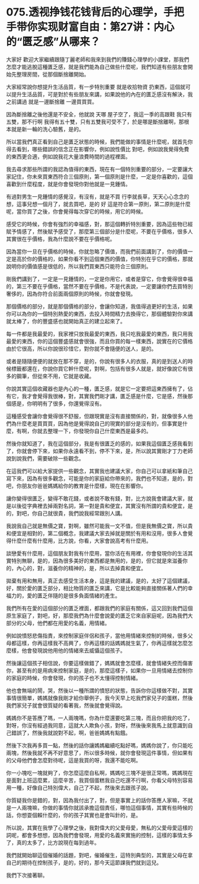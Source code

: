 # 075.透视挣钱花钱背后的心理学，手把手带你实现财富自由：第27讲：内心的“匮乏感”从哪来？

大家好 歡迎大家繼續跟隨丁麗老師和我來到我們的賺錢心理學的小課堂，那我們怎麼才能逃脫這種匱乏感，就是我們能為自己做些什麼呢，我們知道有些朋友會開始先整理房間，從那個斷捨離開始。

大家經常說你想提升生活品質，有一步特別重要 就是收拾物資 扔東西，這個就可以提升生活品質，可是對於有些朋友來講，如果說他的內在的匱乏感沒有解決，我之前講過 就是一邊斷捨離 一邊買買買。

因為斷捨離之後他還是不安全，他就說 天哪 屋子空了，我這一季的高跟鞋 我只有五雙，那不行啊 我得有五十雙，只有五雙我可受不了，於是哪是斷捨離啊，那根本就是新一輪的洗心驗舊，是的。

所以當我們真正看到自己是匱乏狀態的時候，我們能做的事情是什麼呢，就首先你得去看到，哪些錯誤的信念正在影響你，例如說性價比 對吧，例如說我覺得免費的東西更合適，例如說我花大量浪費時間的過程裡面。

我去尋求那些所謂的我認為值得的東西，現在有一個特別重要的部分，一定要讓大家記住，你未來買東西符合三個原則，第一個原則是什麼，一定是你喜歡的，這個喜歡到什麼程度，就是你會發現你對他就是一見鍾情。

有過對男生一見鍾情的感覺沒，有沒有，就是不買 行李就長草，天天心心念念的想，這事兒想一個月了，就去買吧，是的 好 這是符合第一原則，第二原則是什麼呢，當你買了之後，你會覺得每次穿它的時候，用它的時候。

感受它的時候，你會有強烈的幸福感，對，那這個轉折特別重要，因為這些物已經賦予情感了，然後賦予感受了，那麼第三個部分是什麼呢，不要在乎價格，很多人其實很在乎價格，我為什麼說不要在乎價格呢。

因為當你一旦在乎價格的時候，你就忽略了價值，而我們前面講到了，你的價值一定是高於你的價格的，如果你看不到這個東西的價值，你特別在乎它的價格，那就說明你的價值感是很低的，所以我們買東西只能符合三個原則。

剛我們講到了，一定是一見鍾情的，一定是你用它，或者是穿它，你會覺得很幸福的，第三不要在乎價格，當然不要在乎價格，不是代表說，一定要讓你們去買特別奢侈的，因為你符合前面兩個原則的時候，你就會發現。

那個價格的部分，就是那個價格的部分，會讓你知道，我值得過更好的生活，如果你可以為你的一個特別熱愛的東西，去投入時間精力去換得它，那個體驗對你來講就太棒了，你的豐盛感也就開始真正的建立起來了。

每一件都是我最愛的，我家裡只放我最愛的東西，我只吃我最愛的東西，我只用我最愛的東西，你的這個豐盛感就會很強，而且你買的每一樣東西，說實在的它價格由於它很高，所以你說很珍惜它，對你就不會隨便的送人，是的。

或者是隨隨便便的就放在那不穿，是的，你說有很多人的衣服，真的是到送人的時候標籤都還在，你說你買它幹什麼呢，對啊，包括有很多人就是，就好像說它有很多的鋼筆，但從來不用，它就是收藏。

你說其實這個收藏器也是內心的一種，匱乏感，就是它一定要把這東西擁有了，佔有它，我才會覺得我很棒，對，其實我們剛才講，匱乏感是什麼，它是感，然後那個感是，你明明有了很多，你還覺得沒有。

這種感受會讓你會覺得很不舒服，但跟現實是沒有直接關係的，對，就像很多人他們為什麼老是買買買，因為他是覺得說自己的現實的部分是沒有的，但事實是什麼，有啊，你就去整理一下，你發現你自己什麼東西是最多的。

然後你就知道了，我在這個部分，我是有很匱乏的感的，如果我這個匱乏感我看到了，你就會停下來，如果你永遠看不到，停不下來，是，所以說其實剛才丁力老師說到說我們，需要破除一些觀念。

在這我們可以給大家提供一些觀念，其實我也建議大家，你自己可以拿紙和筆自己寫下來，因為有很多觀念，可能是你的家庭給你帶來的，我們也不知道，是的，對吧，你朋友你爸爸媽媽給你的教育是什麼樣，現在在影響你。

讓你變得很匱乏，變得不敢花錢，或者說不敢有錢，對，比方說我會建議大家，就是以後從字典裡去掉兩對名詞，第一對是貴和便宜，其實沒有所謂的貴和便宜，是的，對吧，你自己就很貴，我們說我經常跟別人講。

我說我自己就是無價之寶，對啊，雖然可能我一文不值，但是我無價之寶，所以貴和便宜是相對的，第二個概念，我建議大家去掉就是關於有用和沒用，很多人會覺得什麼什麼有什麼用，比方說，你看，大家會說高考有什麼用。

談戀愛有什麼用，這個朋友對我有什麼用，當你活在有用裡，你會發現你的生活其實特別無聊，是的，因為很多美好的東西都是無用的，是的，但它就是來滋養你的，內心的，對，滋養你的精神的，是，所以去掉貴和便宜。

拋棄有用和無用，真正去感受生活本身，這是我的建議，是的，太好了這個建議，好，關於愛的匱乏部分，相比物質的匱乏來講，它是比較能夠直接關係著人們的幸福力的，愛的匱乏伴隨的是很多負面情緒的產生。

我們所有在愛的這個部分的匱乏裡面，都跟我們的家庭有關係，這又回到我們這個原生家庭了，對吧，好，那麼我們為什麼會說愛的匱乏它來自家庭呢，因為我們大部分的父母，他們都在用愛的名義，用情緒。

例如說憤怒悲傷指責，來控制家庭伴侶和孩子，當他用情緒來控制的時候，很多父母都這樣，你再這樣我不高興了，你再這樣的話媽媽就生氣了，你再這樣就怎麼怎麼樣，他會發現說他用他的情緒來去威懾這個孩子。

然後讓這個孩子相信說，你要這樣做錯了，媽媽就會怎麼樣，就會情緒失控而傷害你，甚至有的是用病來控制家庭，是的，那麼這樣子，如果你一旦用情緒去控制你的家庭的時候，你會發現，你的孩子也不太懂得控制情緒。

他也會無端的鬧，哭，然後以一種所謂的憤怒的狀態，告訴你你這樣做不對，其實事情很簡單，媽媽就像我剛才給你舉例子，我今天早上吃我們家兒子的蛋糕，然後我們家兒子就會很質疑的看著我，然後就會覺得說。

媽媽你不是答應了嗎，一人兩塊嗎，你為什麼還要吃第三塊，而且你把我的吃了，對呀，你沒有經過我同意，這就大人欺負小孩，對呀，然後後來我馬上就意識到自己錯誤了，然後我就說對不起，啊，爸爸媽媽有點餓。

然後下次我再多買一點，然後的話你讓媽媽繼續吃點好嗎，媽媽你說了，你只能吃兩塊，然後我就不再不好意思了，所以很多時候，就你會發現這件事情，但如果有的父母他們會怎麼對待呢，這是我買的呀，我還不能吃啊。

你一小塊吃一塊就夠了，你怎麼這麼自私啊，媽媽吃三塊不是很正常嗎，媽媽現在是面對上班這麼累，這麼辛苦，我買個蛋糕我自己吃還不行啊，你看父母特別容易用一種，好像自己特別偉大，自己了不起，然後來去跟孩子說。

你質疑我你是錯的，對，因為我付出了，對，但是事實上的話你答應人家嘛，不就是一人兩塊嘛，你做的事情你就該承擔這個責任，哪怕這個事情，其實有些時候的話，你想耍個賴什麼的，你的孩子其實也是會叫針的，是。

所以說，其實在我學了心理學之後，我對偉大的父愛母愛，無私的父愛母愛這樣的詞呢，都會多想想，因為我們會發現，用愛的名義來實施的控制，這樣的事情太多了，真的太多了，比方說現在每到過年。

我們就開始聊這個催婚的話題，對吧，催婚催生，這特別典型的，其實是父母在拿自己的期待在控制孩子，是的，好的，那今天這節課我們就到這兒。

我們下次接著聊。